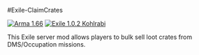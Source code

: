 #Exile-ClaimCrates

[![Arma 1.66](https://img.shields.io/badge/Arma-1.66-blue.svg)](https://dev.arma3.com/post/sitrep-00175) [![Exile 1.0.2 Kohlrabi](https://img.shields.io/badge/Exile-1.0.2%20Kohlrabi-C72651.svg)](http://www.exilemod.com/topic/17807-102-kohlrabi/)

This Exile server mod allows players to bulk sell loot crates from DMS/Occupation missions.

